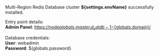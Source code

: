Multi-Region Redis Database cluster **${settings.envName}** successfully installed.

Entry point details:    
**Admin Panel**: [https://node${globals.master_id_sqldb-1}-${globals.domain}/](https://node${globals.master_id_sqldb-1}-${globals.domain}/)    

Database credentials:    
**User**: webadmin    
**Password**: ${globals.password}    
